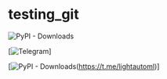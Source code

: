 # testing_git

![PyPI - Downloads](https://img.shields.io/pypi/dm/lightautoml?color=green&label=PyPI%downloadfromPyPI&logo=pypi&logoColor=orange&style=plastic)

[![Telegram](https://img.shields.io/badge/chat-on%20Telegram-2ba2d9.svg)]

[![PyPI - Downloads](https://img.shields.io/pypi/dm/lightautoml)(https://t.me/lightautoml)]

